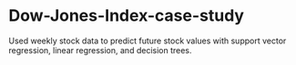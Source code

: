 # Dow-Jones-Index-case-study
Used weekly stock data to predict future stock values with support vector regression, linear regression, and decision trees. 
